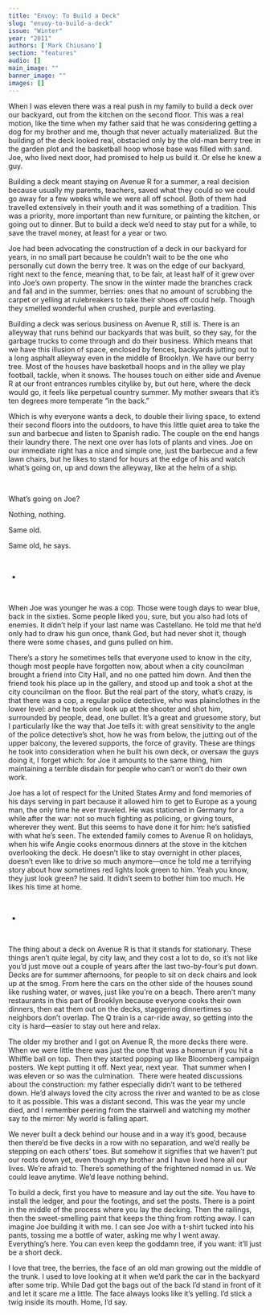 ```yaml
---
title: "Envoy: To Build a Deck"
slug: "envoy-to-build-a-deck"
issue: "Winter"
year: "2011"
authors: ['Mark Chiusano']
section: "features"
audio: []
main_image: ""
banner_image: ""
images: []
---
```

When I was eleven there was a real push in my family to build a deck over our backyard, out from the kitchen on the second floor. This was a real motion, like the time when my father said that he was considering getting a dog for my brother and me, though that never actually materialized. But the building of the deck looked real, obstacled only by the old-man berry tree in the garden plot and the basketball hoop whose base was filled with sand. Joe, who lived next door, had promised to help us build it. Or else he knew a guy.

Building a deck meant staying on Avenue R for a summer, a real decision because usually my parents, teachers, saved what they could so we could go away for a few weeks while we were all off school. Both of them had travelled extensively in their youth and it was something of a tradition. This was a priority, more important than new furniture, or painting the kitchen, or going out to dinner. But to build a deck we’d need to stay put for a while, to save the travel money, at least for a year or two.

 Joe had been advocating the construction of a deck in our backyard for years, in no small part because he couldn’t wait to be the one who personally cut down the berry tree. It was on the edge of our backyard, right next to the fence, meaning that, to be fair, at least half of it grew over into Joe’s own property. The snow in the winter made the branches crack and fall and in the summer, berries: ones that no amount of scrubbing the carpet or yelling at rulebreakers to take their shoes off could help. Though they smelled wonderful when crushed, purple and everlasting.

 Building a deck was serious business on Avenue R, still is. There is an alleyway that runs behind our backyards that was built, so they say, for the garbage trucks to come through and do their business. Which means that we have this illusion of space, enclosed by fences, backyards jutting out to a long asphalt alleyway even in the middle of Brooklyn. We have our berry tree. Most of the houses have basketball hoops and in the alley we play football, tackle, when it snows. The houses touch on either side and Avenue R at our front entrances rumbles citylike by, but out here, where the deck would go, it feels like perpetual country summer. My mother swears that it’s ten degrees more temperate “in the back.”

 Which is why everyone wants a deck, to double their living space, to extend their second floors into the outdoors, to have this little quiet area to take the sun and barbecue and listen to Spanish radio. The couple on the end hangs their laundry there. The next one over has lots of plants and vines. Joe on our immediate right has a nice and simple one, just the barbecue and a few lawn chairs, but he likes to stand for hours at the edge of his and watch what’s going on, up and down the alleyway, like at the helm of a ship.

  

 What’s going on Joe?

 Nothing, nothing.

 Same old.

 Same old, he says.

  

 *

  

When Joe was younger he was a cop. Those were tough days to wear blue, back in the sixties. Some people liked you, sure, but you also had lots of enemies. It didn’t help if your last name was Castellano. He told me that he’d only had to draw his gun once, thank God, but had never shot it, though there were some chases, and guns pulled on him.

 There’s a story he sometimes tells that everyone used to know in the city, though most people have forgotten now, about when a city councilman brought a friend into City Hall, and no one patted him down. And then the friend took his place up in the gallery, and stood up and took a shot at the city councilman on the floor. But the real part of the story, what’s crazy, is that there was a cop, a regular police detective, who was plainclothes in the lower level: and he took one look up at the shooter and shot him, surrounded by people, dead, one bullet. It’s a great and gruesome story, but I particularly like the way that Joe tells it: with great sensitivity to the angle of the police detective’s shot, how he was from below, the jutting out of the upper balcony, the levered supports, the force of gravity. These are things he took into consideration when he built his own deck, or oversaw the guys doing it, I forget which: for Joe it amounts to the same thing, him maintaining a terrible disdain for people who can’t or won’t do their own work.

 Joe has a lot of respect for the United States Army and fond memories of his days serving in part because it allowed him to get to Europe as a young man, the only time he ever traveled. He was stationed in Germany for a while after the war: not so much fighting as policing, or giving tours, wherever they went. But this seems to have done it for him: he’s satisfied with what he’s seen. The extended family comes to Avenue R on holidays, when his wife Angie cooks enormous dinners at the stove in the kitchen overlooking the deck. He doesn’t like to stay overnight in other places, doesn’t even like to drive so much anymore—once he told me a terrifying story about how sometimes red lights look green to him. Yeah you know, they just look green? he said. It didn’t seem to bother him too much. He likes his time at home.

  

 *

  

 The thing about a deck on Avenue R is that it stands for stationary. These things aren’t quite legal, by city law, and they cost a lot to do, so it’s not like you’d just move out a couple of years after the last two-by-four’s put down. Decks are for summer afternoons, for people to sit on deck chairs and look up at the smog. From here the cars on the other side of the houses sound like rushing water, or waves, just like you’re on a beach. There aren’t many restaurants in this part of Brooklyn because everyone cooks their own dinners, then eat them out on the decks, staggering dinnertimes so neighbors don’t overlap. The Q train is a car-ride away, so getting into the city is hard—easier to stay out here and relax.

 The older my brother and I got on Avenue R, the more decks there were. When we were little there was just the one that was a homerun if you hit a Whiffle ball on top.  Then they started popping up like Bloomberg campaign posters. We kept putting it off. Next year, next year.  That summer when I was eleven or so was the culmination.  There were heated discussions about the construction: my father especially didn’t want to be tethered down. He’d always loved the city across the river and wanted to be as close to it as possible. This was a distant second. This was the year my uncle died, and I remember peering from the stairwell and watching my mother say to the mirror: My world is falling apart.

 We never built a deck behind our house and in a way it’s good, because then there’d be five decks in a row with no separation, and we’d really be stepping on each others’ toes. But somehow it signifies that we haven’t put our roots down yet, even though my brother and I have lived here all our lives. We’re afraid to. There’s something of the frightened nomad in us. We could leave anytime. We’d leave nothing behind.

 To build a deck, first you have to measure and lay out the site. You have to install the ledger, and pour the footings, and set the posts. There is a point in the middle of the process where you lay the decking. Then the railings, then the sweet-smelling paint that keeps the thing from rotting away. I can imagine Joe building it with me. I can see Joe with a t-shirt tucked into his pants, tossing me a bottle of water, asking me why I went away. Everything’s here. You can even keep the goddamn tree, if you want: it’ll just be a short deck.

 I love that tree, the berries, the face of an old man growing out the middle of the trunk. I used to love looking at it when we’d park the car in the backyard after some trip. While Dad got the bags out of the back I’d stand in front of it and let it scare me a little. The face always looks like it’s yelling. I’d stick a twig inside its mouth. Home, I’d say.

